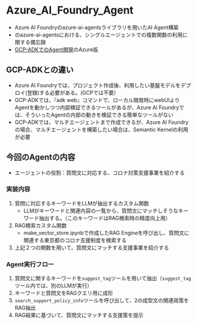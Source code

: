 # Azure_AI_Foundry_Agent
* Azure AI Foundryのazure-ai-agentsライブラリを用いたAI Agent構築
* のazure-ai-agentsにおける、シングルエージェントでの複数関数の利用に関する備忘録
* [GCP-ADKでのAgent開発](https://github.com/yoshi-cow/GCP_ADK_Agent_1)のAzure版

## GCP-ADKとの違い
* Azure AI Foundryでは、プロジェクト作成後、利用したい基盤モデルをデプロイ(登録)する必要がある。(GCPでは不要）
* GCP-ADKでは、『adk web』コマンドで、ローカル開発時にwebUIよりAgentを動かしつつ内部検証できるツールがあるが、Azure AI Foundryでは、そういったAgentの内部の動きを検証できる簡単なツールがない
* GCP-ADKでは、マルチエージェントまで作成できるが、Azure AI Foundryの場合、マルチエージェントを構築したい場合は、Semantic Kernelの利用が必要

## 今回のAgentの内容
* エージェントの役割：質問文に対応する、コロナ対策支援事業を紹介する

### 実装内容
1. 質問に対応するキーワードをLLMが抽出するカスタム関数
   * LLMがキーワードと関連内容の一覧から、質問文にマッチしそうなキーワード抽出する。（このキーワードはRAG検索時の精度向上用）
2. RAG検索カスタム関数
   * make_vector_store.ipynbで作成したRAG Engineを呼び出し、質問文に関連する東京都のコロナ支援制度を検索する
3. 上記２つの関数を用いて、質問文にマッチする支援事業を紹介する

### Agent実行フロー
1. 質問文に関するキーワードを`suggest_tag`ツールを用いて抽出（`suggest_tag`ツール内では、別のLLMが実行）
2. キーワードと質問文をRAGクエリ用に成形
3. `search_support_policy_info`ツールを呼び出して、2の成型文の関連政策をRAG抽出
4. RAG結果に基づいて、質問文にマッチする支援策を提示
